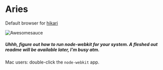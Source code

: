 Aries
=====

Default browser for <a href="https://github.com/IdeasNeverCease/hikari">hikari</a>

<img src="https://d13yacurqjgara.cloudfront.net/users/92980/screenshots/1539019/attachments/234087/screen_shot_2014-05-05_at_3.32.57_pm.png" alt="Awesomesauce"/>

##### Uhhh, figure out how to run node-webkit for your system. A fleshed out readme will be available later, I'm busy atm.

Mac users: double-click the `node-webkit` app.